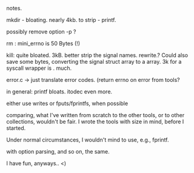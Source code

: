 notes.



mkdir - bloating. nearly 4kb.
 to strip - printf.

 possibly remove option -p ? 



rm : mini_errno is 50 Bytes (!)



kill: quite bloated. 3kB.
better strip the signal names.
rewrite.?
Could also save some bytes, 
converting the signal struct array to a array.
3k for a syscall wrapper is . much.


error.c -> just translate error codes.
 (return errno on error from tools?




in general: printf bloats. itodec even more.

either use writes or fputs/fprintfs, when possible

comparing, what I've written from scratch to the other tools,
or to other collections, wouldn't be fair.
I wrote the tools with size in mind, before I started.

Under normal circumstances, I wouldn't mind to use, e.g., fprintf.

with option parsing, and so on, the same.

I have fun, anyways.. <)




